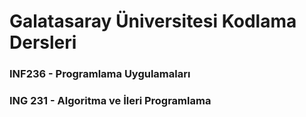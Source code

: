 # Galatasaray Üniversitesi Kodlama Dersleri

### INF236 - Programlama Uygulamaları
### ING 231 - Algoritma ve İleri Programlama
